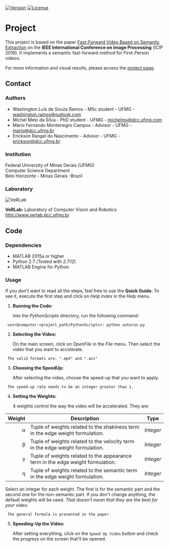 
[![Version](https://img.shields.io/badge/version-1.0-brightgreen.svg)](http://www.verlab.dcc.ufmg.br/fast-forward-video-based-on-semantic-extraction/#ICIP2016)
[![License](https://img.shields.io/badge/license-GPL--3.0-blue.svg)](LICENSE)

# Project #

This project is based on the paper [Fast-Forward Video Based on Semantic Extraction](http://www.verlab.dcc.ufmg.br/semantic-hyperlapse/papers/Final_Draft_ICIP_2016_Fast_Forward_Video_Based_on_Semantic_Extraction.pdf) on the **IEEE International Conference on Image Processing** (ICIP 2016). It implements a semantic fast-forward method for First-Person videos.

For more information and visual results, please access the [project page](http://www.verlab.dcc.ufmg.br/fast-forward-video-based-on-semantic-extraction).

## Contact ##

### Authors ###

* Washington Luis de Souza Ramos - MSc student - UFMG - washington.ramos@outlook.com
* Michel Melo da Silva - PhD student - UFMG - michelms@dcc.ufmg.com
* Mario Fernando Montenegro Campos - Advisor - UFMG - mario@dcc.ufmg.br
* Erickson Rangel do Nascimento - Advisor - UFMG - erickson@dcc.ufmg.br

### Institution ###

Federal University of Minas Gerais (UFMG)  
Computer Science Department  
Belo Horizonte - Minas Gerais -Brazil 

### Laboratory ###

![VeRLab](https://www.dcc.ufmg.br/dcc/sites/default/files/public/verlab-logo.png)

**VeRLab:** Laboratory of Computer Vision and Robotics  
http://www.verlab.dcc.ufmg.br

## Code ##

### Dependencies ###

* MATLAB 2015a or higher
* Python 2.7 (*Tested with 2.7.12*)
* MATLAB Engine for Python

### Usage ###

If you don't want to read all the steps, feel free to use the **Quick Guide**. To see it, execute the first step and click on *Help Index* in the *Help* menu.

1.  **Running the Code:**

	Into the _PythonScripts_ directory, run the following command:
```
 user@computer:<project_path/PythonScripts>: python autorun.py
```

2. **Selecting the Video:**
	
	On the main screen, click on *OpenFile* in the *File* menu. Then select the video that you want to accelerate.
```
 The valid formats are: ".mp4" and ".avi"
```

3. **Choosing the SpeedUp:**

	After selecting the video, choose the speed-up that you want to apply.
```
 The speed-up rate needs to be an integer greater than 1.
```

4. **Setting the Weights:**

    4 weights control the way the video will be accelerated. They are:
	
| Weight | Description | Type | 			
|--------:|-------------|------|
| &alpha; | Tuple of weights related to the shakiness term in the edge weight formulation. | _Integer_ |
| &beta; | Tuple of weights related to the velocity term in the edge weight formulation. | _Integer_ |
| &gamma; | Tuple of weights related to the appearance term in the edge weight formulation. | _Integer_ |
| &eta; | Tuple of weights related to the semantic term in the edge weight formulation. | _Integer_ |
	
Select an integer for each weight. The first is for the semantic part and the second one for the non-semantic part. If you don't change anything, the default weights will be used. _That doesn't mean that they are the best for your video._

```
 The general formula is presented in the paper.
```

5. **Speeding-Up the Video:**
	
	After setting everything, click on the `Speed Up Video` button and check the progress on the screen that'll be opened.
